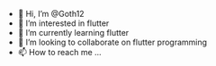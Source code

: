 - 👋 Hi, I’m @Goth12
- 👀 I’m interested in flutter
- 🌱 I’m currently learning flutter
- 💞️ I’m looking to collaborate on flutter programming
- 📫 How to reach me ...

<!---
Goth12/Goth12 is a ✨ special ✨ repository because its `README.md` (this file) appears on your GitHub profile.
You can click the Preview link to take a look at your changes.
--->
